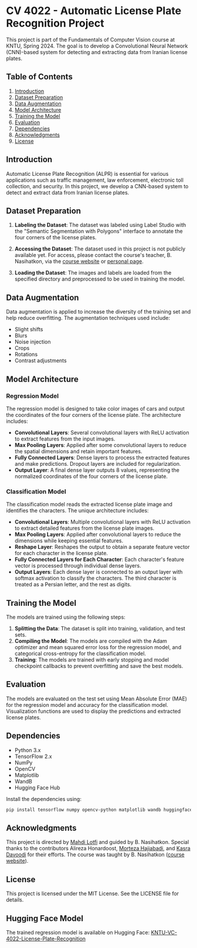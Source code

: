 # CV 4022 - Automatic License Plate Recognition Project

This project is part of the Fundamentals of Computer Vision course at KNTU, Spring 2024. The goal is to develop a Convolutional Neural Network (CNN)-based system for detecting and extracting data from Iranian license plates.

## Table of Contents

1. [Introduction](#introduction)
2. [Dataset Preparation](#dataset-preparation)
3. [Data Augmentation](#data-augmentation)
4. [Model Architecture](#model-architecture)
5. [Training the Model](#training-the-model)
6. [Evaluation](#evaluation)
7. [Dependencies](#dependencies)
8. [Acknowledgments](#acknowledgments)
9. [License](#license)

## Introduction

Automatic License Plate Recognition (ALPR) is essential for various applications such as traffic management, law enforcement, electronic toll collection, and security. In this project, we develop a CNN-based system to detect and extract data from Iranian license plates.

## Dataset Preparation

1. **Labeling the Dataset**: The dataset was labeled using Label Studio with the "Semantic Segmentation with Polygons" interface to annotate the four corners of the license plates.

2. **Accessing the Dataset**: The dataset used in this project is not publicly available yet. For access, please contact the course's teacher, B. Nasihatkon, via the [course website](https://wp.kntu.ac.ir/nasihatkon/teaching/cvug/s2024/) or [personal page](https://wp.kntu.ac.ir/nasihatkon/).

3. **Loading the Dataset**: The images and labels are loaded from the specified directory and preprocessed to be used in training the model.

## Data Augmentation

Data augmentation is applied to increase the diversity of the training set and help reduce overfitting. The augmentation techniques used include:
- Slight shifts
- Blurs
- Noise injection
- Crops
- Rotations
- Contrast adjustments

## Model Architecture

### Regression Model

The regression model is designed to take color images of cars and output the coordinates of the four corners of the license plate. The architecture includes:
- **Convolutional Layers**: Several convolutional layers with ReLU activation to extract features from the input images.
- **Max Pooling Layers**: Applied after some convolutional layers to reduce the spatial dimensions and retain important features.
- **Fully Connected Layers**: Dense layers to process the extracted features and make predictions. Dropout layers are included for regularization.
- **Output Layer**: A final dense layer outputs 8 values, representing the normalized coordinates of the four corners of the license plate.

### Classification Model

The classification model reads the extracted license plate image and identifies the characters. The unique architecture includes:
- **Convolutional Layers**: Multiple convolutional layers with ReLU activation to extract detailed features from the license plate images.
- **Max Pooling Layers**: Applied after convolutional layers to reduce the dimensions while keeping essential features.
- **Reshape Layer**: Reshapes the output to obtain a separate feature vector for each character in the license plate.
- **Fully Connected Layers for Each Character**: Each character's feature vector is processed through individual dense layers.
- **Output Layers**: Each dense layer is connected to an output layer with softmax activation to classify the characters. The third character is treated as a Persian letter, and the rest as digits.

## Training the Model

The models are trained using the following steps:
1. **Splitting the Data**: The dataset is split into training, validation, and test sets.
2. **Compiling the Model**: The models are compiled with the Adam optimizer and mean squared error loss for the regression model, and categorical cross-entropy for the classification model.
3. **Training**: The models are trained with early stopping and model checkpoint callbacks to prevent overfitting and save the best models.

## Evaluation

The models are evaluated on the test set using Mean Absolute Error (MAE) for the regression model and accuracy for the classification model. Visualization functions are used to display the predictions and extracted license plates.

## Dependencies

- Python 3.x
- TensorFlow 2.x
- NumPy
- OpenCV
- Matplotlib
- WandB
- Hugging Face Hub

Install the dependencies using:
```bash
pip install tensorflow numpy opencv-python matplotlib wandb huggingface_hub
```

## Acknowledgments

This project is directed by [Mahdi Lotfi](https://github.com/mahdilotfi167) and guided by B. Nasihatkon. Special thanks to the contributors Alireza Honardoost, [Morteza Hajiabadi](https://github.com/m-hajiabadi), and [Kasra Davoodi](https://github.com/the-coding-machine) for their efforts. The course was taught by B. Nasihatkon ([course website](https://wp.kntu.ac.ir/nasihatkon/teaching/cvug/s2024/)).

## License

This project is licensed under the MIT License. See the LICENSE file for details.

## Hugging Face Model

The trained regression model is available on Hugging Face: [KNTU-VC-4022-License-Plate-Recognition](https://huggingface.co/AlirezaF138/KNTU-VC-4022-License-Plate-Recognition)
